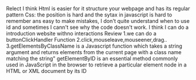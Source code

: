 Relect
I think Html is easier for it structure your webpage and has its regular pattern
Css: the position is hard and the sytax in javascript is hard to remember ans easy to make mistakes,
I don't quite understand when to use id and sometimes I cann't see why the code doesn't work.
I think I can do a introduction website withno interactions
Review
1.we can do a buttonClickHandler Function
2.click,mouseleave,mouseener,drag..
3.getElementsByClassName is a Javascript function which takes a string argument and returns elements from the current page with a class name matching the string"
getElementByID is an essential method commonly used in JavaScript in the browser to retrieve a particular element node in a HTML or XML document by its ID
